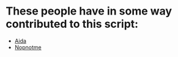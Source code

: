 # These people have in some way contributed to this script:
* [Aida](https://github.com/Autotonic)
* [Nopnotme](https://github.com/NopNotMe)
